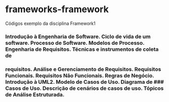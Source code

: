 # frameworks-framework
Códigos exemplo da disciplina Framework1
### Introdução à Engenharia de Software. Ciclo de vida de um software. Processo de Software. Modelos de Processo. Engenharia de Requisitos. Técnicas e instrumentos de coleta de 
### requisitos. Análise e Gerenciamento de Requisitos. Requisitos Funcionais. Requisitos Não Funcionais. Regras de Negócio. Introdução à UML2. Modelo de Casos de Uso. Diagrama de ### Casos de Uso. Descrição de cenários de casos de uso. Tópicos de Análise Estruturada.

